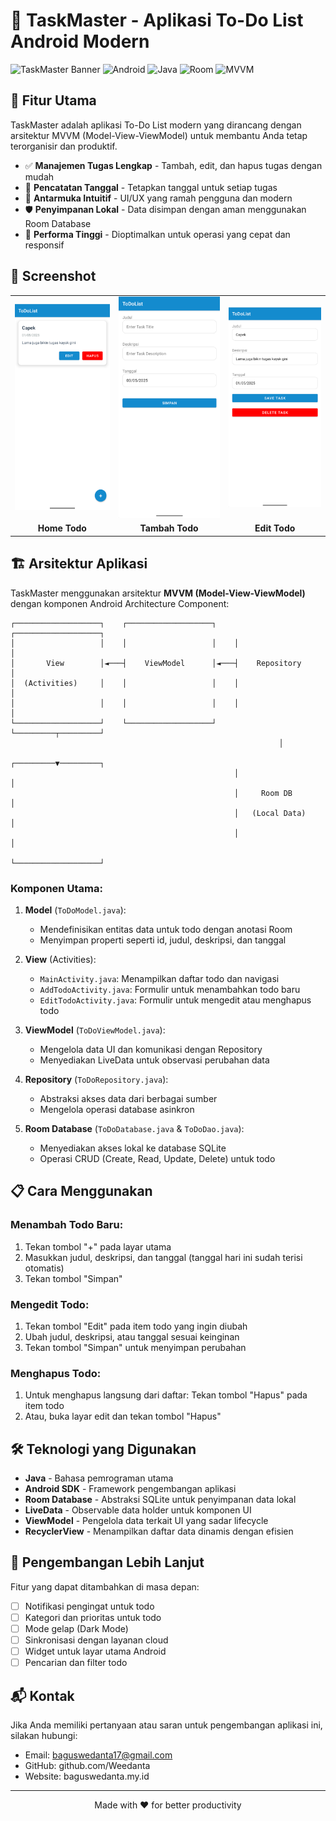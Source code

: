 # 📝 TaskMaster - Aplikasi To-Do List Android Modern

![TaskMaster Banner](https://img.shields.io/badge/TaskMaster-Your%20Ultimate%20Task%20Manager-green)
![Android](https://img.shields.io/badge/Android-3DDC84?style=flat&logo=android&logoColor=white)
![Java](https://img.shields.io/badge/Java-ED8B00?style=flat&logo=java&logoColor=white)
![Room](https://img.shields.io/badge/Room%20Database-3DDC84?style=flat&logo=android&logoColor=white)
![MVVM](https://img.shields.io/badge/MVVM%20Architecture-2196F3?style=flat&logo=android&logoColor=white)

## 🌟 Fitur Utama

TaskMaster adalah aplikasi To-Do List modern yang dirancang dengan arsitektur MVVM (Model-View-ViewModel) untuk membantu Anda tetap terorganisir dan produktif.

- ✅ **Manajemen Tugas Lengkap** - Tambah, edit, dan hapus tugas dengan mudah
- 📆 **Pencatatan Tanggal** - Tetapkan tanggal untuk setiap tugas
- 📱 **Antarmuka Intuitif** - UI/UX yang ramah pengguna dan modern
- 🛡️ **Penyimpanan Lokal** - Data disimpan dengan aman menggunakan Room Database
- 🚀 **Performa Tinggi** - Dioptimalkan untuk operasi yang cepat dan responsif

## 📲 Screenshot

<div align="center">
<table>
  <tr>
    <td><img src="img/Home.png" alt="Home Todo" /></td>
    <td><img src="img/Add.png" alt="Tambah Todo" /></td>
    <td><img src="img/Edit.png" alt="Edit Todo" /></td>
  </tr>
  <tr>
    <td align="center"><b>Home Todo</b></td>
    <td align="center"><b>Tambah Todo</b></td>
    <td align="center"><b>Edit Todo</b></td>
  </tr>
</table>
</div>

## 🏗️ Arsitektur Aplikasi

TaskMaster menggunakan arsitektur **MVVM (Model-View-ViewModel)** dengan komponen Android Architecture Component:

```
┌───────────────────┐    ┌───────────────────┐    ┌───────────────────┐
│                   │    │                   │    │                   │
│       View        │◄───┤    ViewModel      │◄───┤    Repository     │
│  (Activities)     │    │                   │    │                   │
│                   │    │                   │    │                   │
└───────────────────┘    └───────────────────┘    └─────────┬─────────┘
                                                            │
                                                  ┌─────────▼─────────┐
                                                  │                   │
                                                  │     Room DB       │
                                                  │   (Local Data)    │
                                                  │                   │
                                                  └───────────────────┘
```

### Komponen Utama:

1. **Model** (`ToDoModel.java`):
   - Mendefinisikan entitas data untuk todo dengan anotasi Room
   - Menyimpan properti seperti id, judul, deskripsi, dan tanggal

2. **View** (Activities):
   - `MainActivity.java`: Menampilkan daftar todo dan navigasi
   - `AddTodoActivity.java`: Formulir untuk menambahkan todo baru
   - `EditTodoActivity.java`: Formulir untuk mengedit atau menghapus todo

3. **ViewModel** (`ToDoViewModel.java`):
   - Mengelola data UI dan komunikasi dengan Repository
   - Menyediakan LiveData untuk observasi perubahan data

4. **Repository** (`ToDoRepository.java`):
   - Abstraksi akses data dari berbagai sumber
   - Mengelola operasi database asinkron

5. **Room Database** (`ToDoDatabase.java` & `ToDoDao.java`):
   - Menyediakan akses lokal ke database SQLite
   - Operasi CRUD (Create, Read, Update, Delete) untuk todo

## 📋 Cara Menggunakan

### Menambah Todo Baru:
1. Tekan tombol "+" pada layar utama
2. Masukkan judul, deskripsi, dan tanggal (tanggal hari ini sudah terisi otomatis)
3. Tekan tombol "Simpan"

### Mengedit Todo:
1. Tekan tombol "Edit" pada item todo yang ingin diubah
2. Ubah judul, deskripsi, atau tanggal sesuai keinginan
3. Tekan tombol "Simpan" untuk menyimpan perubahan

### Menghapus Todo:
1. Untuk menghapus langsung dari daftar: Tekan tombol "Hapus" pada item todo
2. Atau, buka layar edit dan tekan tombol "Hapus"

## 🛠️ Teknologi yang Digunakan

- **Java** - Bahasa pemrograman utama
- **Android SDK** - Framework pengembangan aplikasi
- **Room Database** - Abstraksi SQLite untuk penyimpanan data lokal
- **LiveData** - Observable data holder untuk komponen UI
- **ViewModel** - Pengelola data terkait UI yang sadar lifecycle
- **RecyclerView** - Menampilkan daftar data dinamis dengan efisien

## 🚀 Pengembangan Lebih Lanjut

Fitur yang dapat ditambahkan di masa depan:

- [ ] Notifikasi pengingat untuk todo
- [ ] Kategori dan prioritas untuk todo
- [ ] Mode gelap (Dark Mode)
- [ ] Sinkronisasi dengan layanan cloud
- [ ] Widget untuk layar utama Android
- [ ] Pencarian dan filter todo

## 📬 Kontak

Jika Anda memiliki pertanyaan atau saran untuk pengembangan aplikasi ini, silakan hubungi:

- Email: baguswedanta17@gmail.com
- GitHub: github.com/Weedanta
- Website: baguswedanta.my.id

---

<div align="center">
  <p>Made with ❤️ for better productivity</p>
</div>